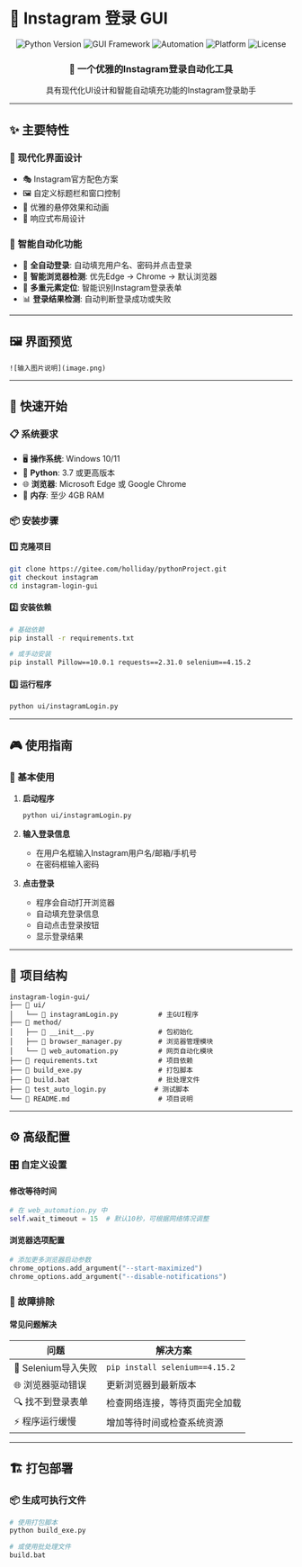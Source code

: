 # 📱 Instagram 登录 GUI

<div align="center">
  <img src="https://img.shields.io/badge/Python-3.7+-blue.svg" alt="Python Version">
  <img src="https://img.shields.io/badge/GUI-Tkinter-green.svg" alt="GUI Framework">
  <img src="https://img.shields.io/badge/Automation-Selenium-orange.svg" alt="Automation">
  <img src="https://img.shields.io/badge/Platform-Windows-lightgrey.svg" alt="Platform">
  <img src="https://img.shields.io/badge/License-MIT-yellow.svg" alt="License">
</div>

<div align="center">
  <h3>🎯 一个优雅的Instagram登录自动化工具</h3>
  <p>具有现代化UI设计和智能自动填充功能的Instagram登录助手</p>
</div>

---

## ✨ 主要特性

### 🎨 **现代化界面设计**
- 🎭 Instagram官方配色方案
- 🖼️ 自定义标题栏和窗口控制
- 💫 优雅的悬停效果和动画
- 📱 响应式布局设计

### 🤖 **智能自动化功能**
- 🔄 **全自动登录**: 自动填充用户名、密码并点击登录
- 🧠 **智能浏览器检测**: 优先Edge → Chrome → 默认浏览器
- 🎯 **多重元素定位**: 智能识别Instagram登录表单
- 📊 **登录结果检测**: 自动判断登录成功或失败

---

## 🖼️ 界面预览

```
![输入图片说明](image.png)
```

---

## 🚀 快速开始

### 📋 系统要求

- 🖥️ **操作系统**: Windows 10/11
- 🐍 **Python**: 3.7 或更高版本
- 🌐 **浏览器**: Microsoft Edge 或 Google Chrome
- 💾 **内存**: 至少 4GB RAM

### 📦 安装步骤

#### 1️⃣ 克隆项目
```bash
git clone https://gitee.com/holliday/pythonProject.git
git checkout instagram
cd instagram-login-gui
```

#### 2️⃣ 安装依赖
```bash
# 基础依赖
pip install -r requirements.txt

# 或手动安装
pip install Pillow==10.0.1 requests==2.31.0 selenium==4.15.2
```

#### 3️⃣ 运行程序
```bash
python ui/instagramLogin.py
```

---

## 🎮 使用指南

### 🔧 基本使用

1. **启动程序**
   ```bash
   python ui/instagramLogin.py
   ```

2. **输入登录信息**
   - 在用户名框输入Instagram用户名/邮箱/手机号
   - 在密码框输入密码

3. **点击登录**
   - 程序会自动打开浏览器
   - 自动填充登录信息
   - 自动点击登录按钮
   - 显示登录结果

---

## 📁 项目结构

```
instagram-login-gui/
├── 📂 ui/
│   └── 📄 instagramLogin.py          # 主GUI程序
├── 📂 method/
│   ├── 📄 __init__.py                # 包初始化
│   ├── 📄 browser_manager.py         # 浏览器管理模块
│   └── 📄 web_automation.py          # 网页自动化模块
├── 📄 requirements.txt               # 项目依赖
├── 📄 build_exe.py                   # 打包脚本
├── 📄 build.bat                      # 批处理文件
├── 📄 test_auto_login.py            # 测试脚本
└── 📄 README.md                      # 项目说明
```

---

## ⚙️ 高级配置

### 🎛️ 自定义设置

#### 修改等待时间
```python
# 在 web_automation.py 中
self.wait_timeout = 15  # 默认10秒，可根据网络情况调整
```

#### 浏览器选项配置
```python
# 添加更多浏览器启动参数
chrome_options.add_argument("--start-maximized")
chrome_options.add_argument("--disable-notifications")
```

### 🔧 故障排除

#### 常见问题解决

| 问题 | 解决方案 |
|------|----------|
| 🚫 Selenium导入失败 | `pip install selenium==4.15.2` |
| 🌐 浏览器驱动错误 | 更新浏览器到最新版本 |
| 🔍 找不到登录表单 | 检查网络连接，等待页面完全加载 |
| ⚡ 程序运行缓慢 | 增加等待时间或检查系统资源 |

---

## 🏗️ 打包部署

### 📦 生成可执行文件

```bash
# 使用打包脚本
python build_exe.py

# 或使用批处理文件
build.bat
```

